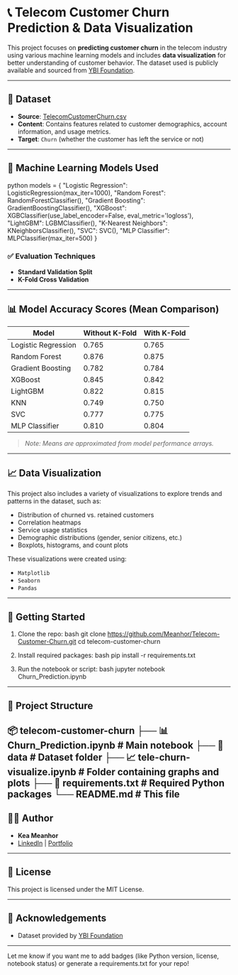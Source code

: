 # 📞 Telecom Customer Churn Prediction & Data Visualization

This project focuses on **predicting customer churn** in the telecom industry using various machine learning models and includes **data visualization** for better understanding of customer behavior. The dataset used is publicly available and sourced from [YBI Foundation](https://github.com/YBIFoundation/Dataset/raw/main/TelecomCustomerChurn.csv).

---

## 📂 Dataset

- **Source**: [TelecomCustomerChurn.csv](https://github.com/YBIFoundation/Dataset/raw/main/TelecomCustomerChurn.csv)
- **Content**: Contains features related to customer demographics, account information, and usage metrics.
- **Target**: `Churn` (whether the customer has left the service or not)

---

## 🧠 Machine Learning Models Used
python
models = {
    "Logistic Regression": LogisticRegression(max_iter=1000),
    "Random Forest": RandomForestClassifier(),
    "Gradient Boosting": GradientBoostingClassifier(),
    "XGBoost": XGBClassifier(use_label_encoder=False, eval_metric='logloss'),
    "LightGBM": LGBMClassifier(),
    "K-Nearest Neighbors": KNeighborsClassifier(),
    "SVC": SVC(),
    "MLP Classifier": MLPClassifier(max_iter=500)
}
### ✅ Evaluation Techniques

- **Standard Validation Split**
- **K-Fold Cross Validation**

---

## 📊 Model Accuracy Scores (Mean Comparison)

| Model                | Without K-Fold | With K-Fold |
|---------------------|----------------|-------------|
| Logistic Regression | 0.765          | 0.765       |
| Random Forest       | 0.876          | 0.875       |
| Gradient Boosting   | 0.782          | 0.784       |
| XGBoost             | 0.845          | 0.842       |
| LightGBM            | 0.822          | 0.815       |
| KNN                 | 0.749          | 0.750       |
| SVC                 | 0.777          | 0.775       |
| MLP Classifier      | 0.810          | 0.804       |

> _Note: Means are approximated from model performance arrays._

---

## 📈 Data Visualization

This project also includes a variety of visualizations to explore trends and patterns in the dataset, such as:

- Distribution of churned vs. retained customers
- Correlation heatmaps
- Service usage statistics
- Demographic distributions (gender, senior citizens, etc.)
- Boxplots, histograms, and count plots

These visualizations were created using:
- `Matplotlib`
- `Seaborn`
- `Pandas`

---

## 🚀 Getting Started

1. Clone the repo:
bash
   git clone https://github.com/Meanhor/Telecom-Customer-Churn.git
   cd telecom-customer-churn
   
2. Install required packages:
bash
   pip install -r requirements.txt
   
3. Run the notebook or script:
bash
   jupyter notebook Churn_Prediction.ipynb
   
---

## 📁 Project Structure

📦 telecom-customer-churn
├── 📊 Churn_Prediction.ipynb        # Main notebook
├── 📁 data                          # Dataset folder
├── 📈 tele-churn-visualize.ipynb               # Folder containing graphs and plots
├── 📄 requirements.txt              # Required Python packages
└── README.md                        # This file
---

## 🧑‍💻 Author

- **Kea Meanhor**
- [LinkedIn](https://www.linkedin.com/in/kea-meanhor) | [Portfolio](https://meanhor-portfolio.vercel.app/home)

---

## 📜 License

This project is licensed under the MIT License.

---

## 🙌 Acknowledgements

- Dataset provided by [YBI Foundation](https://github.com/YBIFoundation)


---

Let me know if you want me to add badges (like Python version, license, notebook status) or generate a requirements.txt for your repo!